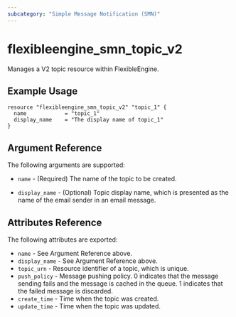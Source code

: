 ```yaml
---
subcategory: "Simple Message Notification (SMN)"
---
```


# flexibleengine\_smn\_topic\_v2

Manages a V2 topic resource within FlexibleEngine.

## Example Usage

```hcl
resource "flexibleengine_smn_topic_v2" "topic_1" {
  name            = "topic_1"
  display_name    = "The display name of topic_1"
}
```

## Argument Reference

The following arguments are supported:

* `name` - (Required) The name of the topic to be created.

* `display_name` - (Optional) Topic display name, which is presented as the
    name of the email sender in an email message.

## Attributes Reference

The following attributes are exported:

* `name` - See Argument Reference above.
* `display_name` - See Argument Reference above.
* `topic_urn` - Resource identifier of a topic, which is unique.
* `push_policy` - Message pushing policy. 0 indicates that the message
    sending fails and the message is cached in the queue. 1 indicates that the
    failed message is discarded.
* `create_time` - Time when the topic was created.
* `update_time` - Time when the topic was updated.
